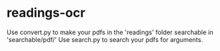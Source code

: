 # readings-ocr

Use convert.py to make your pdfs in the 'readings' folder searchable in 'searchable/pdf/'
Use search.py to search your pdfs for arguments.
